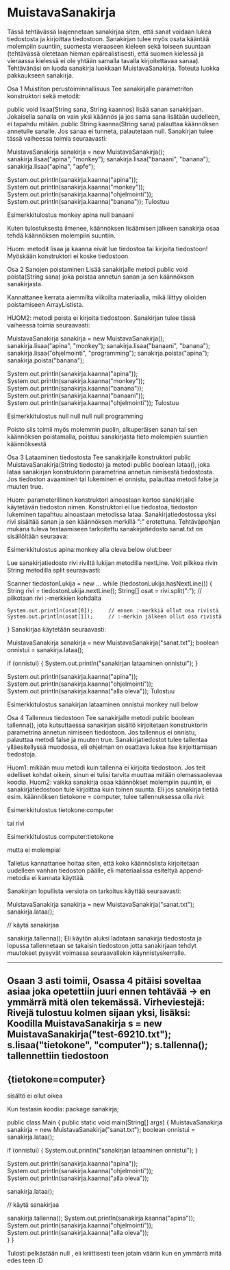 # MuistavaSanakirja

Tässä tehtävässä laajennetaan sanakirjaa siten, että sanat voidaan lukea tiedostosta ja kirjoittaa tiedostoon. Sanakirjan tulee myös osata kääntää molempiin suuntiin, suomesta vieraaseen kieleen sekä toiseen suuntaan (tehtävässä oletetaan hieman epärealistisesti, että suomen kielessä ja vieraassa kielessä ei ole yhtään samalla tavalla kirjoitettavaa sanaa). Tehtävänäsi on luoda sanakirja luokkaan MuistavaSanakirja. Toteuta luokka pakkaukseen sanakirja.

Osa 1
Muistiton perustoiminnallisuus
Tee sanakirjalle parametriton konstruktori sekä metodit:

public void lisaa(String sana, String kaannos) lisää sanan sanakirjaan. Jokaisella sanalla on vain yksi käännös ja jos sama sana lisätään uudelleen, ei tapahdu mitään.
public String kaanna(String sana) palauttaa käännöksen annetulle sanalle. Jos sanaa ei tunneta, palautetaan null.
Sanakirjan tulee tässä vaiheessa toimia seuraavasti:

MuistavaSanakirja sanakirja = new MuistavaSanakirja();
sanakirja.lisaa("apina", "monkey");
sanakirja.lisaa("banaani", "banana");
sanakirja.lisaa("apina", "apfe");

System.out.println(sanakirja.kaanna("apina"));
System.out.println(sanakirja.kaanna("monkey"));
System.out.println(sanakirja.kaanna("ohjelmointi"));
System.out.println(sanakirja.kaanna("banana"));
Tulostuu

Esimerkkitulostus
monkey
apina
null
banaani

Kuten tulostuksesta ilmenee, käännöksen lisäämisen jälkeen sanakirja osaa tehdä käännöksen molempiin suuntiin.

Huom: metodit lisaa ja kaanna eivät lue tiedostoa tai kirjoita tiedostoon! Myöskään konstruktori ei koske tiedostoon.

Osa 2
Sanojen poistaminen
Lisää sanakirjalle metodi public void poista(String sana) joka poistaa annetun sanan ja sen käännöksen sanakirjasta.

Kannattanee kerrata aiemmilta viikoilta materiaalia, mikä liittyy olioiden poistamiseen ArrayListista.

HUOM2: metodi poista ei kirjoita tiedostoon.
Sanakirjan tulee tässä vaiheessa toimia seuraavasti:

MuistavaSanakirja sanakirja = new MuistavaSanakirja();
sanakirja.lisaa("apina", "monkey");
sanakirja.lisaa("banaani", "banana");
sanakirja.lisaa("ohjelmointi", "programming");
sanakirja.poista("apina");
sanakirja.poista("banana");

System.out.println(sanakirja.kaanna("apina"));
System.out.println(sanakirja.kaanna("monkey"));
System.out.println(sanakirja.kaanna("banana"));
System.out.println(sanakirja.kaanna("banaani"));
System.out.println(sanakirja.kaanna("ohjelmointi"));
Tulostuu

Esimerkkitulostus
null
null
null
null
programming

Poisto siis toimii myös molemmin puolin, alkuperäisen sanan tai sen käännöksen poistamalla, poistuu sanakirjasta tieto molempien suuntien käännöksestä

Osa 3
Lataaminen tiedostosta
Tee sanakirjalle konstruktori public MuistavaSanakirja(String tiedosto) ja metodi public boolean lataa(), joka lataa sanakirjan konstruktorin parametrina annetun nimisestä tiedostosta. Jos tiedoston avaaminen tai lukeminen ei onnistu, palauttaa metodi false ja muuten true.

Huom: parameterillinen konstruktori ainoastaan kertoo sanakirjalle käytetävän tiedoston nimen. Konstruktori ei lue tiedostoa, tiedoston lukeminen tapahtuu ainoastaan metodissa lataa.
Sanakirjatiedostossa yksi rivi sisältää sanan ja sen käännöksen merkillä ":" erotettuna. Tehtäväpohjan mukana tuleva testaamiseen tarkoitettu sanakirjatiedosto sanat.txt on sisällöltään seuraava:

Esimerkkitulostus
apina:monkey
alla oleva:below
olut:beer

Lue sanakirjatiedosto rivi riviltä lukijan metodilla nextLine. Voit pilkkoa rivin String metodilla split seuraavasti:

Scanner tiedostonLukija = new ...
while (tiedostonLukija.hasNextLine()) {
    String rivi = tiedostonLukija.nextLine();
    String[] osat = rivi.split(":");   // pilkotaan rivi :-merkkien kohdalta

    System.out.println(osat[0]);     // ennen :-merkkiä ollut osa rivistä
    System.out.println(osat[1]);     // :-merkin jälkeen ollut osa rivistä
}
Sanakirjaa käytetään seuraavasti:

MuistavaSanakirja sanakirja = new MuistavaSanakirja("sanat.txt");
boolean onnistui = sanakirja.lataa();

if (onnistui) {
    System.out.println("sanakirjan lataaminen onnistui");
}

System.out.println(sanakirja.kaanna("apina"));
System.out.println(sanakirja.kaanna("ohjelmointi"));
System.out.println(sanakirja.kaanna("alla oleva"));
Tulostuu

Esimerkkitulostus
sanakirjan lataaminen onnistui
monkey
null
below

Osa 4
Tallennus tiedostoon
Tee sanakirjalle metodi public boolean tallenna(), jota kutsuttaessa sanakirjan sisältö kirjoitetaan konstruktorin parametrina annetun nimiseen tiedostoon. Jos tallennus ei onnistu, palauttaa metodi false ja muuten true. Sanakirjatiedostot tulee tallentaa ylläesitellyssä muodossa, eli ohjelman on osattava lukea itse kirjoittamiaan tiedostoja.

Huom1: mikään muu metodi kuin tallenna ei kirjoita tiedostoon. Jos teit edelliset kohdat oikein, sinun ei tulisi tarvita muuttaa mitään olemassaolevaa koodia.
Huom2: vaikka sanakirja osaa käännökset molempiin suuntiin, ei sanakirjatiedostoon tule kirjoittaa kuin toinen suunta. Eli jos sanakirja tietää esim. käännöksen tietokone = computer, tulee tallennuksessa olla rivi:

Esimerkkitulostus
tietokone:computer

tai rivi

Esimerkkitulostus
computer:tietokone

mutta ei molempia!

Talletus kannattanee hoitaa siten, että koko käännöslista kirjoitetaan uudelleen vanhan tiedoston päälle, eli materiaalissa esiteltyä append-metodia ei kannata käyttää.

Sanakirjan lopullista versiota on tarkoitus käyttää seuraavasti:

MuistavaSanakirja sanakirja = new MuistavaSanakirja("sanat.txt");
sanakirja.lataa();

// käytä sanakirjaa

sanakirja.tallenna();
Eli käytön aluksi ladataan sanakirja tiedostosta ja lopussa tallennetaan se takaisin tiedostoon jotta sanakirjaan tehdyt muutokset pysyvät voimassa seuraavallekin käynnistyskerralle.

*************
Osaan 3 asti toimii, Osassa 4 pitäisi soveltaa asiaa joka opetettiin juuri ennen tehtävää -> en ymmärrä mitä olen tekemässä.
Virheviestejä:
Rivejä tulostuu kolmen sijaan yksi, lisäksi: 
Koodilla
MuistavaSanakirja s = new MuistavaSanakirja("test-69210.txt");
s.lisaa("tietokone", "computer");
s.tallenna();
tallennettiin tiedostoon
--
{tietokone=computer}
--
sisältö ei ollut oikea

Kun testasin koodia:
package sanakirja;

public class Main {
    public static void main(String[] args) {
MuistavaSanakirja sanakirja = new MuistavaSanakirja("sanat.txt");
boolean onnistui = sanakirja.lataa();

if (onnistui) {
    System.out.println("sanakirjan lataaminen onnistui");
}

System.out.println(sanakirja.kaanna("apina"));
System.out.println(sanakirja.kaanna("ohjelmointi"));
System.out.println(sanakirja.kaanna("alla oleva"));    
    
sanakirja.lataa();

// käytä sanakirjaa

sanakirja.tallenna();
    System.out.println(sanakirja.kaanna("apina"));
System.out.println(sanakirja.kaanna("ohjelmointi"));
System.out.println(sanakirja.kaanna("alla oleva"));   
    }
}

Tulosti pelkästään null , eli kriittisesti teen jotain väärin kun en ymmärrä mitä edes teen :D


